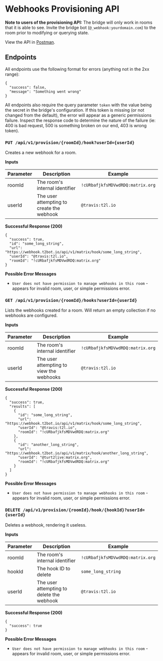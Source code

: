 # Webhooks Provisioning API

**Note to users of the provisioning API:** The bridge will only work in rooms that it is able to see. Invite the bridge bot (`@_webhook:yourdomain.com`) to the room prior to modifying or querying state.

View the API in [Postman](https://documenter.getpostman.com/view/1707443/matrix-webhooks/6fYShpU).

## Endpoints

All endpoints use the following format for errors (anything not in the 2xx range):
```
{
  "success": false,
  "message": "Something went wrong"
}
```

All endpoints also require the query parameter `token` with the value being the secret in the bridge's configuration. If this token is missing (or not changed from the default), the error will appear as a generic permissions failure. Inspect the response code to determine the nature of the failure (ie: 400 is bad request, 500 is something broken on our end, 403 is wrong token).

### `PUT /api/v1/provision/{roomId}/hook?userId={userId}`

Creates a new webhook for a room.

**Inputs**

| Parameter | Description | Example |
| --------- | ----------- | ------- |
| roomId    | The room's internal identifier | `!cURbafjkfsMDVwdRDQ:matrix.org` |
| userId    | The user attempting to create the webhook | `@travis:t2l.io` |

**Successful Response (200)**

```
{
  "success": true,
  "id": "some_long_string",
  "url": "https://webhook.t2bot.io/api/v1/matrix/hook/some_long_string",
  "userId": "@travis:t2l.io",
  "roomId": "!cURbafjkfsMDVwdRDQ:matrix.org"
}
```

**Possible Error Messages**

* `User does not have permission to manage webhooks in this room` - appears for invalid room, user, or simple permissions error.

### `GET /api/v1/provision/{roomId}/hooks?userId={userId}`

Lists the webhooks created for a room. Will return an empty collection if no webhooks are configured.

**Inputs**

| Parameter | Description | Example |
| --------- | ----------- | ------- |
| roomId    | The room's internal identifier | `!cURbafjkfsMDVwdRDQ:matrix.org` |
| userId    | The user attempting to view the webhooks | `@travis:t2l.io` |

**Successful Response (200)**

```
{
  "success": true,
  "results": [
    {
      "id": "some_long_string",
      "url": "https://webhook.t2bot.io/api/v1/matrix/hook/some_long_string",
      "userId": "@travis:t2l.io",
      "roomId": "!cURbafjkfsMDVwdRDQ:matrix.org"
    },
    {
      "id": "another_long_string",
      "url": "https://webhook.t2bot.io/api/v1/matrix/hook/another_long_string",
      "userId": "@turt2live:matrix.org",
      "roomId": "!cURbafjkfsMDVwdRDQ:matrix.org"
    }
  ]
}
```

**Possible Error Messages**

* `User does not have permission to manage webhooks in this room` - appears for invalid room, user, or simple permissions error.

### `DELETE /api/v1/provision/{roomId}/hook/{hookId}?userId={userId}`

Deletes a webhook, rendering it useless.

**Inputs**

| Parameter | Description | Example |
| --------- | ----------- | ------- |
| roomId    | The room's internal identifier | `!cURbafjkfsMDVwdRDQ:matrix.org` |
| hookId    | The hook ID to delete | `some_long_string` |
| userId    | The user attempting to delete the webhook | `@travis:t2l.io` |

**Successful Response (200)**

```
{
  "success": true
}
```

**Possible Error Messages**

* `User does not have permission to manage webhooks in this room` - appears for invalid room, user, or simple permissions error.